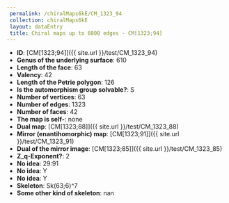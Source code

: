```yaml
--- 
 permalink: /chiralMaps6kE/CM_1323_94 
 collection: chiralMaps6kE
 layout: dataEntry
 title: Chiral maps up to 6000 edges - CM[1323;94]
---
```


- **ID**: [CM[1323;94]]({{ site.url }}/test/CM_1323_94)
- **Genus of the underlying surface**: 610
- **Length of the face**: 63
- **Valency**: 42
- **Length of the Petrie polygon**: 126
- **Is the automorphism group solvable?**: S
- **Number of vertices**: 63
- **Number of edges**: 1323
- **Number of faces**: 42
- **The map is self-**: none
- **Dual map**: [CM[1323;88]]({{ site.url }}/test/CM_1323_88)
- **Mirror (enantihomorphic) map**: [CM[1323;91]]({{ site.url }}/test/CM_1323_91)
- **Dual of the mirror image**: [CM[1323;85]]({{ site.url }}/test/CM_1323_85)
- **Z_q-Exponent?**: 2
- **No idea**:  29:91
- **No idea**: Y
- **No idea**: Y
- **Skeleton**: Sk(63;6)^7
- **Some other kind of skeleton**: nan
